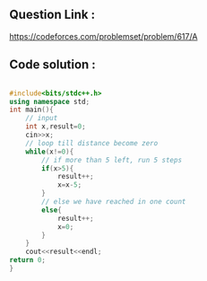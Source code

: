 ## Question Link :

https://codeforces.com/problemset/problem/617/A

## Code solution :

```cpp

#include<bits/stdc++.h>
using namespace std;
int main(){
    // input
    int x,result=0;
    cin>>x;
    // loop till distance become zero
    while(x!=0){
        // if more than 5 left, run 5 steps
        if(x>5){
            result++;
            x=x-5;
        }
        // else we have reached in one count
        else{
            result++;
            x=0;
        }
    }
    cout<<result<<endl;
return 0;
}

```